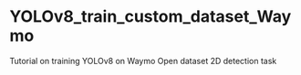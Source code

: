 # YOLOv8_train_custom_dataset_Waymo
Tutorial on training YOLOv8 on Waymo Open dataset 2D detection task
